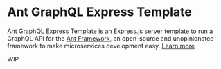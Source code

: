 # Ant GraphQL Express Template
Ant GraphQL Express Template is an Express.js server template to run a GraphQL API for the [Ant Framework](https://github.com/back4app/antframework), an open-source and unopinionated framework to make microservices development easy. [Learn more](https://github.com/back4app/antframework#readme)

WIP
